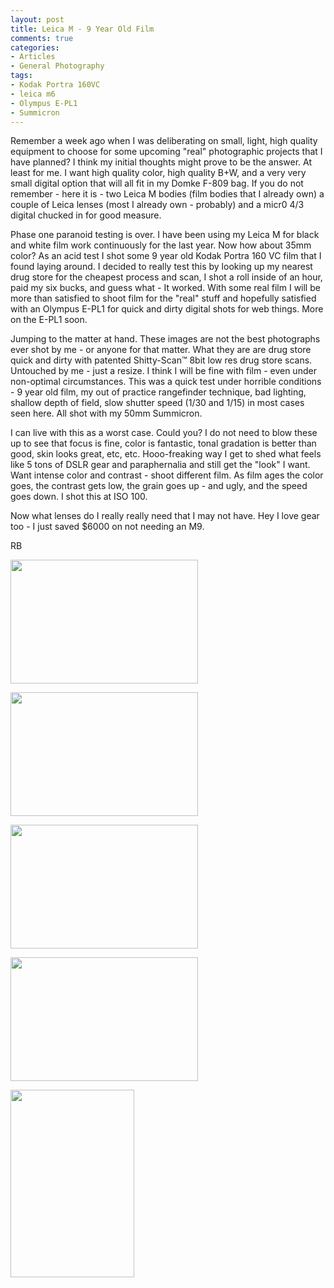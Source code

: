 ```yaml
---
layout: post
title: Leica M - 9 Year Old Film
comments: true
categories:
- Articles
- General Photography
tags:
- Kodak Portra 160VC
- leica m6
- Olympus E-PL1
- Summicron
---
```

Remember a week ago when I was deliberating on small, light, high quality equipment to choose for some upcoming "real" photographic projects that I have planned? I think my initial thoughts might prove to be the answer. At least for me. I want high quality color, high quality B+W, and a very very small digital option that will all fit in my Domke F-809 bag. If you do not remember - here it is - two Leica M bodies (film bodies that I already own) a couple of Leica lenses (most I already own - probably) and a micr0 4/3 digital chucked in for good measure.

Phase one paranoid testing is over. I have been using my Leica M for black and white film work continuously for the last year. Now how about 35mm color? As an acid test I shot some 9 year old Kodak Portra 160 VC film that I found laying around. I decided to really test this by looking up my nearest drug store for the cheapest process and scan, I shot a roll inside of an hour, paid my six bucks, and guess what - It worked. With some real film I will be more than satisfied to shoot film for the "real" stuff and hopefully satisfied with an Olympus E-PL1 for quick and dirty digital shots for web things. More on the E-PL1 soon.

Jumping to the matter at hand. These images are not the best photographs ever shot by me - or anyone for that matter. What they are are drug store quick and dirty with patented Shitty-Scan™ 8bit low res drug store scans. Untouched by me - just a resize. I think I will be fine with film - even under non-optimal circumstances. This was a quick test under horrible conditions - 9 year old film, my out of practice rangefinder technique, bad lighting, shallow depth of field, slow shutter speed (1/30 and 1/15) in most cases seen here. All shot with my 50mm Summicron.

I can live with this as a worst case. Could you? I do not need to blow these up to see that focus is fine, color is fantastic, tonal gradation is better than good, skin looks great, etc, etc. Hooo-freaking way I get to shed what feels like 5 tons of DSLR gear and paraphernalia and still get the "look" I want. Want intense color and contrast - shoot different film. As film ages the color goes, the contrast gets low, the grain goes up - and ugly, and the speed goes down. I shot this at ISO 100.

Now what lenses do I really really need that I may not have. Hey I love gear too - I just saved $6000 on not needing an M9.

RB

<a rel="lightbox" href="http://photo.rwboyer.com/wp-content/uploads/2010/08/03700034.jpg"><img class="alignnone size-medium wp-image-2026" title="03700034" src="http://photo.rwboyer.com/wp-content/uploads/2010/08/03700034-300x198.jpg" alt="" width="300" height="198" /></a>

<a rel="lightbox" href="http://photo.rwboyer.com/wp-content/uploads/2010/08/03700014.jpg"><img class="alignnone size-medium wp-image-2025" title="03700014" src="http://photo.rwboyer.com/wp-content/uploads/2010/08/03700014-300x198.jpg" alt="" width="300" height="198" /></a>

<a rel="lightbox" href="http://photo.rwboyer.com/wp-content/uploads/2010/08/037000111.jpg"><img class="alignnone size-medium wp-image-2024" title="03700011" src="http://photo.rwboyer.com/wp-content/uploads/2010/08/037000111-300x198.jpg" alt="" width="300" height="198" /></a>

<a rel="lightbox" href="http://photo.rwboyer.com/wp-content/uploads/2010/08/03700004.jpg"><img class="alignnone size-medium wp-image-2022" title="03700004" src="http://photo.rwboyer.com/wp-content/uploads/2010/08/03700004-300x198.jpg" alt="" width="300" height="198" /></a>

<a rel="lightbox" href="http://photo.rwboyer.com/wp-content/uploads/2010/08/03700008.jpg"><img class="alignnone size-medium wp-image-2023" title="03700008" src="http://photo.rwboyer.com/wp-content/uploads/2010/08/03700008-198x300.jpg" alt="" width="198" height="300" /></a>